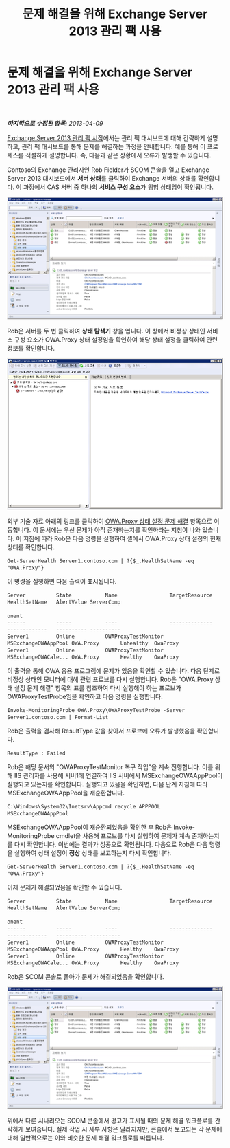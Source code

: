 ﻿---
title: 문제 해결을 위해 Exchange Server 2013 관리 팩 사용
TOCTitle: 문제 해결을 위해 Exchange Server 2013 관리 팩 사용
ms:assetid: c9672dad-1e67-4f07-bad9-539a67f2ac70
ms:mtpsurl: https://technet.microsoft.com/ko-kr/library/Dn195913(v=EXCHG.150)
ms:contentKeyID: 53275606
ms.date: 08/29/2014
mtps_version: v=EXCHG.150
ms.translationtype: HT
---

# 문제 해결을 위해 Exchange Server 2013 관리 팩 사용

 

_**마지막으로 수정된 항목:**  2013-04-09_

[Exchange Server 2013 관리 팩 시작](getting-started-with-exchange-server-2013-management-pack.md)에서는 관리 팩 대시보드에 대해 간략하게 설명하고, 관리 팩 대시보드를 통해 문제를 해결하는 과정을 안내합니다. 예를 통해 이 프로세스를 적절하게 설명합니다. 즉, 다음과 같은 상황에서 오류가 발생할 수 있습니다.

Contoso의 Exchange 관리자인 Rob Fielder가 SCOM 콘솔을 열고 Exchange Server 2013 대시보드에서 **서버 상태**를 클릭하여 Exchange 서버의 상태를 확인합니다. 이 과정에서 CAS 서버 중 하나의 **서비스 구성 요소**가 위험 상태임이 확인됩니다.

![실패한 CAS 서버](images/Dn195913.32a265d9-68e0-4d8c-9f83-1d10cdda1f84(EXCHG.150).png "실패한 CAS 서버")

Rob은 서버를 두 번 클릭하여 **상태 탐색기** 창을 엽니다. 이 창에서 비정상 상태인 서비스 구성 요소가 OWA.Proxy 상태 설정임을 확인하여 해당 상태 설정을 클릭하여 관련 정보를 확인합니다.

![실패한 CAS 서버 상태 설정 정보](images/Dn195913.8e4d05a6-9128-40d8-b262-e60e9affc973(EXCHG.150).png "실패한 CAS 서버 상태 설정 정보")

외부 기술 자료 아래의 링크를 클릭하여 [OWA.Proxy 상태 설정 문제 해결](https://technet.microsoft.com/ko-kr/library/jj737712\(v=exchg.150\)) 항목으로 이동합니다. 이 문서에는 우선 문제가 아직 존재하는지를 확인하라는 지침이 나와 있습니다. 이 지침에 따라 Rob은 다음 명령을 실행하여 셸에서 OWA.Proxy 상태 설정의 현재 상태를 확인합니다.

    Get-ServerHealth Server1.contoso.com | ?{$_.HealthSetName -eq "OWA.Proxy"}

이 명령을 실행하면 다음 출력이 표시됩니다.

    Server          State           Name                 TargetResource       HealthSetName   AlertValue ServerComp
                                                                                                         onent
    ------          -----           ----                 --------------       -------------   ---------- ----------
    Server1         Online          OWAProxyTestMonitor  MSExchangeOWAAppPool OWA.Proxy       Unhealthy  OwaProxy
    Server1         Online          OWAProxyTestMonitor  MSExchangeOWACale... OWA.Proxy       Healthy    OwaProxy

이 출력을 통해 OWA 응용 프로그램에 문제가 있음을 확인할 수 있습니다. 다음 단계로 비정상 상태인 모니터에 대해 관련 프로브를 다시 실행합니다. Rob은 "OWA.Proxy 상태 설정 문제 해결" 항목의 표를 참조하여 다시 실행해야 하는 프로브가 OWAProxyTestProbe임을 확인하고 다음 명령을 실행합니다.

    Invoke-MonitoringProbe OWA.Proxy\OWAProxyTestProbe -Server Server1.contoso.com | Format-List

Rob은 출력을 검사해 ResultType 값을 찾아서 프로브에 오류가 발생했음을 확인합니다.

    ResultType : Failed

Rob은 해당 문서의 "OWAProxyTestMonitor 복구 작업"을 계속 진행합니다. 이를 위해 IIS 관리자를 사용해 서버1에 연결하여 IIS 서버에서 MSExchangeOWAAppPool이 실행되고 있는지를 확인합니다. 실행되고 있음을 확인하면, 다음 단계 지침에 따라 MSExchangeOWAAppPool을 재순환합니다.

    C:\Windows\System32\Inetsrv\Appcmd recycle APPPOOL MSExchangeOWAAppPool

MSExchangeOWAAppPool이 재순환되었음을 확인한 후 Rob은 Invoke-MonitoringProbe cmdlet을 사용해 프로브를 다시 실행하여 문제가 계속 존재하는지를 다시 확인합니다. 이번에는 결과가 성공으로 확인됩니다. 다음으로 Rob은 다음 명령을 실행하여 상태 설정이 **정상** 상태를 보고하는지 다시 확인합니다.

    Get-ServerHealth Server1.contoso.com | ?{$_.HealthSetName -eq "OWA.Proxy"}

이제 문제가 해결되었음을 확인할 수 있습니다.

    Server          State           Name                 TargetResource       HealthSetName   AlertValue ServerComp
                                                                                                         onent
    ------          -----           ----                 --------------       -------------   ---------- ----------
    Server1         Online          OWAProxyTestMonitor  MSExchangeOWAAppPool OWA.Proxy       Healthy    OwaProxy
    Server1         Online          OWAProxyTestMonitor  MSExchangeOWACale... OWA.Proxy       Healthy    OwaProxy

Rob은 SCOM 콘솔로 돌아가 문제가 해결되었음을 확인합니다.

![서버 상태](images/Dn195908.c863be83-fc4b-4daf-a18b-27b1aae15b1d(EXCHG.150).png "서버 상태")

위에서 다룬 시나리오는 SCOM 콘솔에서 경고가 표시될 때의 문제 해결 워크플로를 간략하게 보여줍니다. 실제 작업 시 세부 사항은 달라지지만, 콘솔에서 보고되는 각 문제에 대해 일반적으로는 이와 비슷한 문제 해결 워크플로를 따릅니다.

